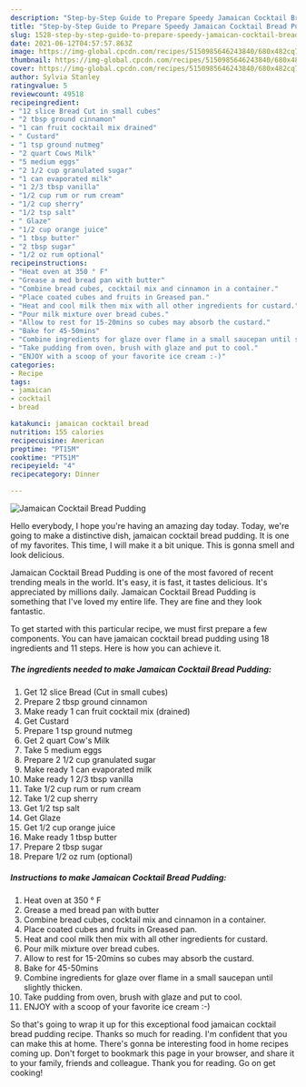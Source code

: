 ```yaml
---
description: "Step-by-Step Guide to Prepare Speedy Jamaican Cocktail Bread Pudding"
title: "Step-by-Step Guide to Prepare Speedy Jamaican Cocktail Bread Pudding"
slug: 1528-step-by-step-guide-to-prepare-speedy-jamaican-cocktail-bread-pudding
date: 2021-06-12T04:57:57.863Z
image: https://img-global.cpcdn.com/recipes/5150985646243840/680x482cq70/jamaican-cocktail-bread-pudding-recipe-main-photo.jpg
thumbnail: https://img-global.cpcdn.com/recipes/5150985646243840/680x482cq70/jamaican-cocktail-bread-pudding-recipe-main-photo.jpg
cover: https://img-global.cpcdn.com/recipes/5150985646243840/680x482cq70/jamaican-cocktail-bread-pudding-recipe-main-photo.jpg
author: Sylvia Stanley
ratingvalue: 5
reviewcount: 49518
recipeingredient:
- "12 slice Bread Cut in small cubes"
- "2 tbsp ground cinnamon"
- "1 can fruit cocktail mix drained"
- " Custard"
- "1 tsp ground nutmeg"
- "2 quart Cows Milk"
- "5 medium eggs"
- "2 1/2 cup granulated sugar"
- "1 can evaporated milk"
- "1 2/3 tbsp vanilla"
- "1/2 cup rum or rum cream"
- "1/2 cup sherry"
- "1/2 tsp salt"
- " Glaze"
- "1/2 cup orange juice"
- "1 tbsp butter"
- "2 tbsp sugar"
- "1/2 oz rum optional"
recipeinstructions:
- "Heat oven at 350 ° F"
- "Grease a med bread pan with butter"
- "Combine bread cubes, cocktail mix and cinnamon in a container."
- "Place coated cubes and fruits in Greased pan."
- "Heat and cool milk then mix with all other ingredients for custard."
- "Pour milk mixture over bread cubes."
- "Allow to rest for 15-20mins so cubes may absorb the custard."
- "Bake for 45-50mins"
- "Combine ingredients for glaze over flame in a small saucepan until slightly thicken."
- "Take pudding from oven, brush with glaze and put to cool."
- "ENJOY with a scoop of your favorite ice cream :-)"
categories:
- Recipe
tags:
- jamaican
- cocktail
- bread

katakunci: jamaican cocktail bread 
nutrition: 155 calories
recipecuisine: American
preptime: "PT15M"
cooktime: "PT51M"
recipeyield: "4"
recipecategory: Dinner

---
```



![Jamaican Cocktail Bread Pudding](https://img-global.cpcdn.com/recipes/5150985646243840/680x482cq70/jamaican-cocktail-bread-pudding-recipe-main-photo.jpg)

Hello everybody, I hope you're having an amazing day today. Today, we're going to make a distinctive dish, jamaican cocktail bread pudding. It is one of my favorites. This time, I will make it a bit unique. This is gonna smell and look delicious.



Jamaican Cocktail Bread Pudding is one of the most favored of recent trending meals in the world. It's easy, it is fast, it tastes delicious. It's appreciated by millions daily. Jamaican Cocktail Bread Pudding is something that I've loved my entire life. They are fine and they look fantastic.


To get started with this particular recipe, we must first prepare a few components. You can have jamaican cocktail bread pudding using 18 ingredients and 11 steps. Here is how you can achieve it.

<!--inarticleads1-->

##### The ingredients needed to make Jamaican Cocktail Bread Pudding:

1. Get 12 slice Bread (Cut in small cubes)
1. Prepare 2 tbsp ground cinnamon
1. Make ready 1 can fruit cocktail mix (drained)
1. Get  Custard
1. Prepare 1 tsp ground nutmeg
1. Get 2 quart Cow&#39;s Milk
1. Take 5 medium eggs
1. Prepare 2 1/2 cup granulated sugar
1. Make ready 1 can evaporated milk
1. Make ready 1 2/3 tbsp vanilla
1. Take 1/2 cup rum or rum cream
1. Take 1/2 cup sherry
1. Get 1/2 tsp salt
1. Get  Glaze
1. Get 1/2 cup orange juice
1. Make ready 1 tbsp butter
1. Prepare 2 tbsp sugar
1. Prepare 1/2 oz rum (optional)




<!--inarticleads2-->

##### Instructions to make Jamaican Cocktail Bread Pudding:

1. Heat oven at 350 ° F
1. Grease a med bread pan with butter
1. Combine bread cubes, cocktail mix and cinnamon in a container.
1. Place coated cubes and fruits in Greased pan.
1. Heat and cool milk then mix with all other ingredients for custard.
1. Pour milk mixture over bread cubes.
1. Allow to rest for 15-20mins so cubes may absorb the custard.
1. Bake for 45-50mins
1. Combine ingredients for glaze over flame in a small saucepan until slightly thicken.
1. Take pudding from oven, brush with glaze and put to cool.
1. ENJOY with a scoop of your favorite ice cream :-)




So that's going to wrap it up for this exceptional food jamaican cocktail bread pudding recipe. Thanks so much for reading. I'm confident that you can make this at home. There's gonna be interesting food in home recipes coming up. Don't forget to bookmark this page in your browser, and share it to your family, friends and colleague. Thank you for reading. Go on get cooking!
